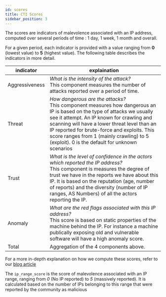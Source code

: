 ```yaml
---
id: scores
title: CTI Scores
sidebar_position: 3
---
```




The scores are indicators of malevolence associated with an IP address, computed over several periods of time : 1 day, 1 week, 1 month and overall. 
 
For a given period, each indicator is provided with a value ranging from **0** (lowest value) to **5** (highest value). The following table describes the indicators in more detail.

| indicator | explaination |
|-----------|--------------|
|Aggressiveness | _What is the intensity of the attack?_ <br /> This component measures the number of attacks reported over a period of time. |
|Threat | _How dangerous are the attacks?_ <br /> This component measures how dangerous an IP is based on the type of attacks we usually see it attempt. An IP known for crawling and scanning will have a lower threat level than an IP reported for brute-force and exploits. This score ranges from 1 (mainly crawling) to 5 (exploit). 0 is the default for unknown scenarios |
|Trust| _What is the level of confidence in the actors which reported the IP address?_ <br /> This component is measures the degree of trust we have in the reports we have about this IP. It is based on the reputation (age, number of reports) and the diversity (number of IP ranges, AS Numbers) of all the actors reporting the IP. |
| Anomaly |  _What are the red flags associated with this IP address?_ <br /> This score is based on static properties of the machine behind the IP. For instance a machine publically exposing old and vulnerable software will have a high anomaly score. |
| Total | Aggregation of the 4 components above. |

For a more in-depth explanation on how we compute these scores, refer to our [blog article](https://www.crowdsec.net/blog/crowdsec-cti-scoring-system)

The `ip_range_score` is the score of malevolence associated with an IP range, ranging from *0* (No IP reported) to *5* (massively reported). It is calculated based on the number of IPs belonging to this range that were reported by the community as malicious
